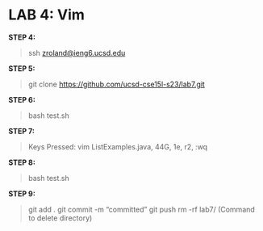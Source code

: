 # LAB 4: Vim

**STEP 4:**
>ssh zroland@ieng6.ucsd.edu

**STEP 5:**
>git clone https://github.com/ucsd-cse15l-s23/lab7.git

**STEP 6:**
>bash test.sh

**STEP 7:**
>Keys Pressed: 
>vim ListExamples.java, 44G, 1e, r2, :wq

**STEP 8:**
>bash test.sh

**STEP 9:**
>git add .
>git commit -m “committed”
>git push 
>rm -rf lab7/ (Command to delete directory)

 

